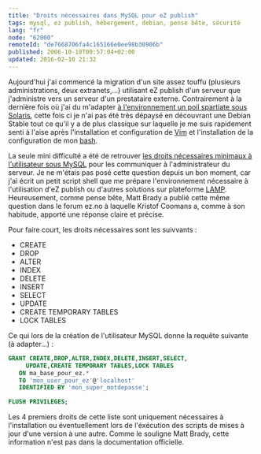 ```yaml
---
title: "Droits nécessaires dans MySQL pour eZ publish"
tags: mysql, ez publish, hébergement, debian, pense bête, sécurité
lang: "fr"
node: "62000"
remoteId: "de7668706fa4c165166e0ee98b30906b"
published: 2006-10-18T00:57:04+02:00
updated: 2016-02-10 21:32
---
```


Aujourd'hui j'ai commencé la migration d'un site assez touffu (plusieurs
administrations, deux extranets,…) utilisant eZ publish d'un serveur que
j'administre vers un serveur d'un prestataire externe. Contrairement à la
dernière fois où j'ai du m'adapter [à l'environnement un poil spartiate sous
Solaris](/post/solaris-et-les-outils-gnu), cette fois ci je n'ai pas été très
dépaysé en découvrant une Debian Stable tout ce qu'il y a de plus classique sur
laquelle je me suis rapidement senti à l'aise après l'installation et
configuration de [Vim](http://pwet.fr/man/linux/commandes/vim) et l'installation
de la configuration de mon [bash](http://pwet.fr/man/linux/commandes/bash).


La seule mini difficulté a été de retrouver [les droits nécessaires minimaux à
l'utilisateur sous
MySQL](http://dev.mysql.com/doc/refman/5.7/en/privileges-provided.html) pour les
communiquer à l'administrateur du serveur. Je ne m'étais pas posé cette question
depuis un bon moment, car j'ai écrit un petit script shell que me prépare
l'environnement nécessaire à l'utilisation d'eZ publish ou d'autres solutions
sur plateforme [LAMP](http://fr.wikipedia.org/wiki/LAMP). Heureusement, comme
pense bête, Matt Brady a publié cette même
question
dans le forum ez.no à laquelle Kristof Coomans
a, comme à son habitude, apporté une réponse claire et précise.


Pour faire court, les droits nécessaires sont les suivvants :

* CREATE
* DROP
* ALTER
* INDEX
* DELETE
* INSERT
* SELECT
* UPDATE
* CREATE TEMPORARY TABLES
* LOCK TABLES

Ce qui lors de la création de l'utilisateur MySQL donne la requête suivante (à adapter…) :

 ``` sql
GRANT CREATE,DROP,ALTER,INDEX,DELETE,INSERT,SELECT,
      UPDATE,CREATE TEMPORARY TABLES,LOCK TABLES
    ON ma_base_pour_ez.*
    TO 'mon_user_pour_ez'@'localhost'
    IDENTIFIED BY 'mon_super_motdepasse';

FLUSH PRIVILEGES;
```

Les 4 premiers droits de cette liste sont uniquement nécessaires à l'installation ou éventuellement lors de l'éxécution des scripts de mises à jour d'une version à une autre. Comme le souligne Matt Brady, cette information n'est pas dans la documentation officielle.

